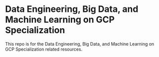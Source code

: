 # Data Engineering, Big Data, and Machine Learning on GCP Specialization

This repo is for the Data Engineering, Big Data, and Machine Learning on GCP Specialization related resources.
